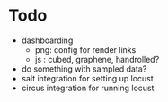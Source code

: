 # Todo
 - dashboarding
   - png: config for render links
   - js : cubed, graphene, handrolled?
 - do something with sampled data?
 - salt integration for setting up locust
 - circus integration for running locust

